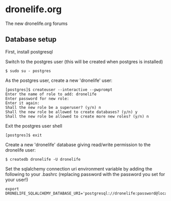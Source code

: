 # dronelife.org

The new dronelife.org forums

## Database setup

First, install postgresql
    
Switch to the postgres user (this will be created when postgres is installed)

    $ sudo su - postgres

As the postgres user, create a new 'dronelife' user:

    [postgres]$ createuser --interactive --pwprompt
    Enter the name of role to add: dronelife
    Enter password for new role:
    Enter it again:
    Shall the new role be a superuser? (y/n) n
    Shall the new role be allowed to create databases? (y/n) y
    Shall the new role be allowed to create more new roles? (y/n) n

Exit the postgres user shell

    [postgres]$ exit

Create a new 'dronelife' database giving read/write permission to the dronelife user:

    $ createdb dronelife -U dronelife

Set the sqlalchemy connection uri environment variable by adding the following to your .bashrc (replacing password with the password you set for your user!)

    export DRONELIFE_SQLALCHEMY_DATABASE_URI='postgresql://dronelife:password@localhost/dronelife'

